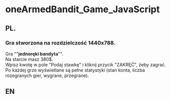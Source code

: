 # oneArmedBandit_Game_JavaScript

## PL. 
### Gra stworzona na rozdzielczość 1440x788.  
Gra ""**jednoręki bandyta**"".  
Na starcie masz 380$.  
Wpisz kwotę w pole "Podaj stawkę" i kliknij przycik "ZAKRĘĆ", żeby zagrać.  
Po każdej grze wyświetlane są pełne statystyki (stan konta, liczba rozegranych gier, wygrane, przegrane).  


## EN
